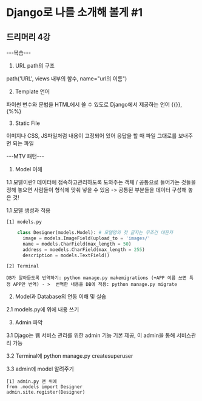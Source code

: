 # Django로 나를 소개해 볼게 #1
## 드리머리 4강

---복습---

1. URL path의 구조

  path('URL', views 내부의 함수, name="url의 이름")

2. Template 언어

  파이썬 변수와 문법을 HTML에서 쓸 수 있도로 Django에서 제공하는 언어 {{}}, {%%}  

3. Static File

  이미지나 CSS, JS파일처럼 내용이 고정되어 있어 응답을 할 때 파일 그대로를 보내주면 되는 파일

---MTV 패턴---

1. Model 이해

  1.1 모델이란? 데이터에 접속하고관리하도록 도와주는 객체 / 공통으로 들어가는 것들을 정해 놓으면 사람들이 형식에 맞춰 넣을 수 있음 -> 공통된 부분들을 데이터 구성해 놓은 것!
  
  1.1 모델 생성과 적용
    
    [1] models.py 

```python
    class Designer(models.Model): # 모델명의 첫 글자는 무조건 대문자
      image = models.ImageField(upload_to = 'images/'
      name = models.CharField(max_length = 50)
      address = moedels.CharField(max_length = 255)
      description = models.TextField()
```  
    [2] Terminal
    
    DB가 알아듣도록 번역하기: python manage.py makemigrations (+APP 이름 쓰면 특정 APP만 번역) - >  번역한 내용을 DB에 적용: python manage.py migrate


2. Model과 Database의 연동 이해 및 실습

  2.1 models.py에 위에 내용 쓰기

3. Admin 파악

  3.1 Djago는 웹 서비스 관리를 위한 admin 기능 기본 제공, 이 admin을 통해 서비스관리 가능
  
  3.2 Terminal에 python manage.py createsuperuser
  
  3.3 admin에 model 알려주기
    
    [1] admin.py 맨 위에 
    from .models import Designer
    admin.site.register(Designer)
